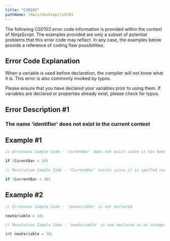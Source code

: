 ```yaml
---
title: "CS0103"
pathName: /docs/desktop/cs0103
---
```


The following CS0103 error code information is provided within the context of NinjaScript. The examples provided are only a subset of potential problems that this error code may reflect. In any case, the examples below provide a reference of coding flaw possibilities.

## Error Code Explanation

When a variable is used before declaration, the compiler will not know what it is. This error is also commonly invoked by typos.

Please ensure that you have declared your variables prior to using them. If variables are declared or properties already exist, please check for typos.

## Error Description #1

### The name 'identifier' does not exist in the current context

## Example #1

```csharp
// Erroneous Sample Code - 'CurentBar' does not exist since it has been spelled incorrectly (missing an 'r')

if (CurentBar < 10)
```

```csharp
// Resolution Sample Code - 'CurrentBar' exists since it is spelled correctly

if (CurrentBar < 10)
```

## Example #2

```csharp
// Erroneous Sample Code - 'newVariable' is not declared

newVariable = 10;
```

```csharp
// Resolution Sample Code - 'newVariable' is now declared as an integer

int newVariable = 10;
```

